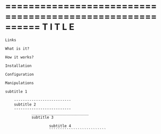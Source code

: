 ==========================================================
                       T I T L E
==========================================================

~~~~~~~~~~~~~~~~~~~~~~~~~~
Links
~~~~~~~~~~~~~~~~~~~~~~~~~~

~~~~~~~~~~~~~~~~~~~~~~~~~~
What is it?
~~~~~~~~~~~~~~~~~~~~~~~~~~

~~~~~~~~~~~~~~~~~~~~~~~~~~
How it works?
~~~~~~~~~~~~~~~~~~~~~~~~~~

~~~~~~~~~~~~~~~~~~~~~~~~~~
Installation
~~~~~~~~~~~~~~~~~~~~~~~~~~

~~~~~~~~~~~~~~~~~~~~~~~~~~
Configuration
~~~~~~~~~~~~~~~~~~~~~~~~~~

~~~~~~~~~~~~~~~~~~~~~~~~~~
Manipulations
~~~~~~~~~~~~~~~~~~~~~~~~~~

~~~~~~~~~~~~~~~~~~~~~~~~~~
subtitle 1
~~~~~~~~~~~~~~~~~~~~~~~~~~

        --------------------------
        subtitle 2
        --------------------------
                __________________________
                subtitle 3

                        subtitle 4
                        ``````````````````````````
